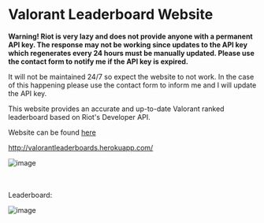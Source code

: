 # Valorant Leaderboard Website

<b>Warning! Riot is very lazy and does not provide anyone with a permanent API key. The response may not be working since updates to the API key which regenerates every 24 hours must be manually updated. Please use the contact form to notify me if the API key is expired.</b>

It will not be maintained 24/7 so expect the website to not work. In the case of this happening please use the contact form to inform me and I will update the API key.


This website provides an accurate and up-to-date Valorant ranked leaderboard based on Riot's Developer API. 

Website can be found <a href='http://valorantleaderboards.herokuapp.com/'>here</a>

http://valorantleaderboards.herokuapp.com/

![image](https://user-images.githubusercontent.com/69178481/120117289-52231d00-c141-11eb-9f29-3a7513ba254d.png)


<br>
<br>
Leaderboard:

![image](https://user-images.githubusercontent.com/69178481/120117295-5b13ee80-c141-11eb-97d8-70cb201cf1ea.png)
